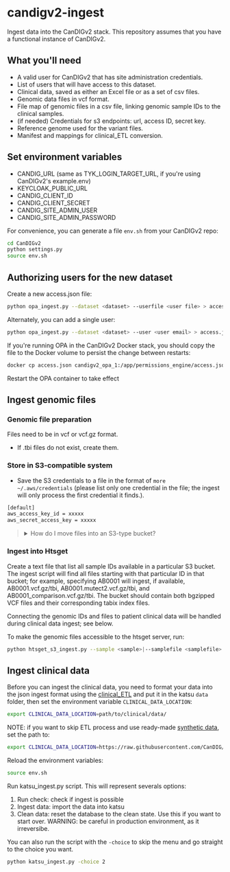 # candigv2-ingest

Ingest data into the CanDIGv2 stack. This repository assumes that you have a functional instance of CanDIGv2.

## What you'll need

* A valid user for CanDIGv2 that has site administration credentials.
* List of users that will have access to this dataset.
* Clinical data, saved as either an Excel file or as a set of csv files.
* Genomic data files in vcf format.
* File map of genomic files in a csv file, linking genomic sample IDs to the clinical samples.
* (if needed) Credentials for s3 endpoints: url, access ID, secret key.
* Reference genome used for the variant files.
* Manifest and mappings for clinical_ETL conversion.

## Set environment variables

* CANDIG_URL (same as TYK_LOGIN_TARGET_URL, if you're using CanDIGv2's example.env)
* KEYCLOAK_PUBLIC_URL
* CANDIG_CLIENT_ID
* CANDIG_CLIENT_SECRET
* CANDIG_SITE_ADMIN_USER
* CANDIG_SITE_ADMIN_PASSWORD

For convenience, you can generate a file `env.sh` from your CanDIGv2 repo:

```bash
cd CanDIGv2
python settings.py
source env.sh
```

## Authorizing users for the new dataset

Create a new access.json file:

```bash
python opa_ingest.py --dataset <dataset> --userfile <user file> > access.json
```

Alternately, you can add a single user:

```bash
python opa_ingest.py --dataset <dataset> --user <user email> > access.json
```

If you're running OPA in the CanDIGv2 Docker stack, you should copy the file to the Docker volume to persist the change between restarts:

```bash
docker cp access.json candigv2_opa_1:/app/permissions_engine/access.json
```

Restart the OPA container to take effect

## Ingest genomic files

### Genomic file preparation

Files need to be in vcf or vcf.gz format.

* If .tbi files do not exist, create them.

### Store in S3-compatible system

* Save the S3 credentials to a file in the format of `more ~/.aws/credentials` (please list only one credential in the file; the ingest will only process the first credential it finds.).

```bash
[default]
aws_access_key_id = xxxxx
aws_secret_access_key = xxxxx
```

<blockquote><details><summary>How do I move files into an S3-type bucket?</summary>
Ingest files into S3-compatible stores one endpoint/bucket at a time.

```bash
python s3_ingest.py --sample <sample>|--samplefile <samplefile> --endpoint <S3 endpoint> --bucket <S3 bucket> --awsfile <aws credentials>
```

</details></blockquote>

### Ingest into Htsget

Create a text file that list all sample IDs available in a particular S3 bucket. The ingest script will find all files starting with that particular ID in that bucket; for example, specifying AB0001 will ingest, if available, AB0001.vcf.gz/tbi, AB0001.mutect2.vcf.gz/tbi, and AB0001_comparison.vcf.gz/tbi. The bucket should contain both bgzipped VCF files and their corresponding tabix index files.

Connecting the genomic IDs and files to patient clinical data will be handled during clinical data ingest; see below.

To make the genomic files accessible to the htsget server, run:

```bash
python htsget_s3_ingest.py --sample <sample>|--samplefile <samplefile> --dataset <dataset>  --awsfile <aws credentials> --endpoint <S3 endpoint> --bucket <S3 bucket> --prefix <optional, prefix for files in S3 bucket> --reference <reference genome, either hg37 or hg38>
```

## Ingest clinical data

Before you can ingest the clinical data, you need to format your data into the json ingest format using the [clinical_ETL](https://github.com/CanDIG/clinical_ETL_data) and put it in the katsu `data` folder, then set the environment variable `CLINICAL_DATA_LOCATION`:

```bash
export CLINICAL_DATA_LOCATION=path/to/clinical/data/
```

NOTE: if you want to skip ETL process and use ready-made [synthetic data](https://github.com/CanDIG/katsu/tree/develop/chord_metadata_service/mohpackets/data/small_dataset/synthetic_data), set the path to:

```bash
export CLINICAL_DATA_LOCATION=https://raw.githubusercontent.com/CanDIG/katsu/develop/chord_metadata_service/mohpackets/data/small_dataset/synthetic_data/
```

Reload the environment variables:

```bash
source env.sh
```

Run katsu_ingest.py script. This will represent severals options:

1. Run check: check if ingest is possible
2. Ingest data: import the data into katsu
3. Clean data: reset the database to the clean state. Use this if you want to start over. WARNING: be careful in production environment, as it irreversibe.

You can also run the script with the `-choice` to skip the menu and go straight to the choice you want.

```bash
python katsu_ingest.py -choice 2
```
